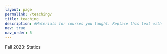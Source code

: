 ```yaml
---
layout: page
permalink: /teaching/
title: teaching
description: #Materials for courses you taught. Replace this text with your description.
nav: true
nav_order: 5
---
```


Fall 2023: Statics

[comment]: <For now, this page is assumed to be a static description of your courses. You can convert it to a collection similar to `_projects/` so that you can have a dedicated page for each course.>

[comment]: <Organize your courses by years, topics, or universities, however you like!>
